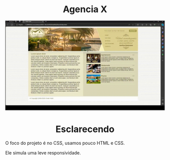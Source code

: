 # <div align="center">Agencia X</div>

![](https://github.com/nabucoanalista/portfolio-sites/blob/main/site_chale_hotel/202402110145-_1_.gif)

# <div align="center">Esclarecendo</div>

<p>O foco do projeto é no CSS, usamos pouco HTML e CSS.</p> 
Ele simula uma leve responsividade.</p>
